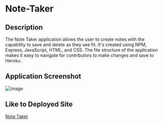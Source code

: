 # Note-Taker

## Description
The Note Taker application allows the user to create notes with the capability to save and delete as they see fit. It's created using NPM, Express, JavaScript, HTML, and CSS. The file structure of the application makes it easy to navigate for contributors to make changes and save to Heroku.

## Application Screenshot
![image](https://github.com/Emilyrh1058/Note-Taker/blob/main/Develop/public/assets/images/Note-taker-image.PNG)

## Like to Deployed Site
[Note Taker](https://emily-note-taker.herokuapp.com/)
